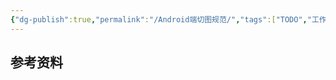 ```yaml
---
{"dg-publish":true,"permalink":"/Android端切图规范/","tags":["TODO","工作规范/UI"],"noteIcon":""}
---
```





## 参考资料